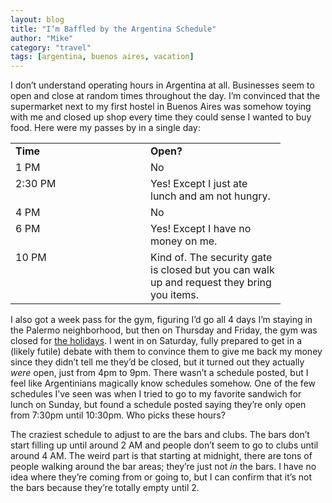 ```yaml
---
layout: blog
title: "I’m Baffled by the Argentina Schedule"
author: "Mike"
category: "travel"
tags: [argentina, buenos aires, vacation]
---
```


I don’t understand operating hours in Argentina at all. Businesses seem to open and close at random times throughout the day. I’m convinced that the supermarket next to my first hostel in Buenos Aires was somehow toying with me and closed up shop every time they could sense I wanted to buy food. Here were my passes by in a single day:

<table border="0" cellspacing="0" cellpadding="2" width="400">
	<tbody>
		<tr>
			<td valign="top" width="200"><strong>Time</strong></td>
			<td valign="top" width="200"><strong>Open?</strong></td>
		</tr>
		<tr>
			<td valign="top" width="200">1 PM</td>
			<td valign="top" width="200">No</td>
			</tr>
		<tr>
			<td valign="top" width="200">2:30 PM</td>
			<td valign="top" width="200">Yes! Except I just ate lunch and am not hungry.</td>
		</tr>
		<tr>
			<td valign="top" width="200">4 PM</td>
			<td valign="top" width="200">No</td>
		</tr>
		<tr>
			<td valign="top" width="200">6 PM</td>
			<td valign="top" width="200">Yes! Except I have no money on me.</td>
		</tr>
		<tr>
			<td valign="top" width="200">10 PM</td>
			<td valign="top" width="200">Kind of. The security gate is closed but you can walk up and request they bring you items.</td>
		</tr>
	</tbody>
</table>

I also got a week pass for the gym, figuring I’d go all 4 days I’m staying in the Palermo neighborhood, but then on Thursday and Friday, the gym was closed for [the holidays](http://en.wikipedia.org/wiki/Day_of_Remembrance_for_Truth_and_Justice). I went in on Saturday, fully prepared to get in a (likely futile) debate with them to convince them to give me back my money since they didn’t tell me they’d be closed, but it turned out they actually *were* open, just from 4pm to 9pm. There wasn’t a schedule posted, but I feel like Argentinians magically know schedules somehow. One of the few schedules I’ve seen was when I tried to go to my favorite sandwich for lunch on Sunday, but found a schedule posted saying they’re only open from 7:30pm until 10:30pm. Who picks these hours?

The craziest schedule to adjust to are the bars and clubs. The bars don’t start filling up until around 2 AM and people don’t seem to go to clubs until around 4 AM. The weird part is that starting at midnight, there are tons of people walking around the bar areas; they’re just not *in* the bars. I have no idea where they’re coming from or going to, but I can confirm that it’s not the bars because they’re totally empty until 2.